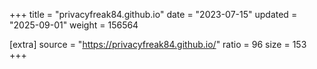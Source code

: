 +++
title = "privacyfreak84.github.io"
date = "2023-07-15"
updated = "2025-09-01"
weight = 156564

[extra]
source = "https://privacyfreak84.github.io/"
ratio = 96
size = 153
+++
